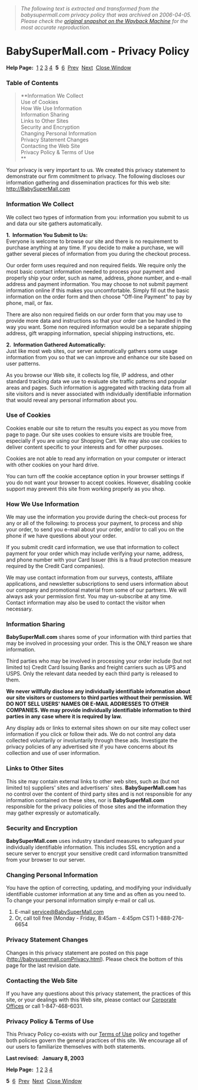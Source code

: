 > *The following text is extracted and transformed from the babysupermall.com privacy policy that was archived on 2006-04-05. Please check the [original snapshot on the Wayback Machine](https://web.archive.org/web/20060405013659id_/http%3A//www.babysupermall.com/Help/Privacy.html%3Fclose%3D1) for the most accurate reproduction.*

# BabySuperMall.com - Privacy Policy

**Help Page:**  [1](https://web.archive.org/web/20060405013659id_/http%3A//www.babysupermall.com/Help/Shopping.html) [2](https://web.archive.org/web/20060405013659id_/http%3A//www.babysupermall.com/Help/FAQs.html) [3](https://web.archive.org/web/20060405013659id_/http%3A//www.babysupermall.com/Help/Customer_Care.html) [4](https://web.archive.org/web/20060405013659id_/http%3A//www.babysupermall.com/Help/Contact_Us.html)  **5**  [6](https://web.archive.org/web/20060405013659id_/http%3A//www.babysupermall.com/Help/Terms.html)  [Prev](https://web.archive.org/web/20060405013659id_/http%3A//www.babysupermall.com/Help/Contact_Us.html)  [Next](https://web.archive.org/web/20060405013659id_/http%3A//www.babysupermall.com/Help/Terms.html)  [Close Window]()

### Table of Contents

> **Information We Collect  
>  Use of Cookies  
>  How We Use Information  
>  Information Sharing  
>  Links to Other Sites  
>  Security and Encryption  
>  Changing Personal Information  
>  Privacy Statement Changes  
>  Contacting the Web Site  
>  Privacy Policy & Terms of Use  
>  **  
> 

Your privacy is very important to us. We created this privacy statement to demonstrate our firm commitment to privacy. The following discloses our information gathering and dissemination practices for this web site: http://BabySuperMall.com

### Information We Collect

We collect two types of information from you: information you submit to us and data our site gathers automatically. 

**1.  Information You Submit to Us:**  
Everyone is welcome to browse our site and there is no requirement to purchase anything at any time. If you decide to make a purchase, we will gather several pieces of information from you during the checkout process. 

Our order form uses required and non required fields. We require only the most basic contact information needed to process your payment and properly ship your order, such as name, address, phone number, and e-mail address and payment information. You may choose to not submit payment information online if this makes you uncomfortable. Simply fill out the basic information on the order form and then choose "Off-line Payment" to pay by phone, mail, or fax. 

There are also non required fields on our order form that you may use to provide more data and instructions so that your order can be handled in the way you want. Some non required information would be a separate shipping address, gift wrapping information, special shipping instructions, etc. 

**2.  Information Gathered Automatically:**  
Just like most web sites, our server automatically gathers some usage information from you so that we can improve and enhance our site based on user patterns. 

As you browse our Web site, it collects log file, IP address, and other standard tracking data we use to evaluate site traffic patterns and popular areas and pages. Such information is aggregated with tracking data from all site visitors and is never associated with individually identifiable information that would reveal any personal information about you.   
  


### Use of Cookies

Cookies enable our site to return the results you expect as you move from page to page. Our site uses cookies to ensure visits are trouble free, especially if you are using our Shopping Cart. We may also use cookies to deliver content specific to your interests and for other purposes. 

Cookies are not able to read any information on your computer or interact with other cookies on your hard drive. 

You can turn off the cookie acceptance option in your browser settings if you do not want your browser to accept cookies. However, disabling cookie support may prevent this site from working properly as you shop.   
  


### How We Use Information

We may use the information you provide during the check-out process for any or all of the following: to process your payment, to process and ship your order, to send you e-mail about your order, and/or to call you on the phone if we have questions about your order. 

If you submit credit card information, we use that information to collect payment for your order which may include verifying your name, address, and phone number with your Card Issuer (this is a fraud protection measure required by the Credit Card companies). 

We may use contact information from our surveys, contests, affiliate applications, and newsletter subscriptions to send users information about our company and promotional material from some of our partners. We will always ask your permission first. You may un-subscribe at any time. Contact information may also be used to contact the visitor when necessary.   


### Information Sharing

**BabySuperMall.com** shares some of your information with third parties that may be involved in processing your order. This is the ONLY reason we share information. 

Third parties who may be involved in processing your order include (but not limited to) Credit Card Issuing Banks and freight carriers such as UPS and USPS. Only the relevant data needed by each third party is released to them. 

**We never willfully disclose any individually identifiable information about our site visitors or customers to third parties without their permission. WE DO NOT SELL USERS' NAMES OR E-MAIL ADDRESSES TO OTHER COMPANIES. We may provide individually identifiable information to third parties in any case where it is required by law.**

Any display ads or links to external sites shown on our site may collect user information if you click or follow their ads. We do not control any data collected voluntarily or involuntarily through these ads. Investigate the privacy policies of any advertised site if you have concerns about its collection and use of user information.   


### Links to Other Sites

This site may contain external links to other web sites, such as (but not limited to) suppliers' sites and advertisers' sites. **BabySuperMall.com** has no control over the content of third party sites and is not responsible for any information contained on these sites, nor is **BabySuperMall.com** responsible for the privacy policies of those sites and the information they may gather expressly or automatically.   
  


### Security and Encryption

**BabySuperMall.com** uses industry standard measures to safeguard your individually identifiable information. This includes SSL encryption and a secure server to encrypt your sensitive credit card information transmitted from your browser to our server.   
  


### Changing Personal Information

You have the option of correcting, updating, and modifying your individually identifiable customer information at any time and as often as you need to. To change your personal information simply e-mail or call us. 

  1. E-mail [service@BabySuperMall.com](mailto:service@BabySuperMall.com)
  2. Or, call toll free (Monday - Friday, 8:45am - 4:45pm CST) 1-888-276-6654 

  
  


### Privacy Statement Changes

Changes in this privacy statement are posted on this page (http://babysupermall.comPrivacy.html). Please check the bottom of this page for the last revision date. 

### Contacting the Web Site

If you have any questions about this privacy statement, the practices of this site, or your dealings with this Web site, please contact our [Corporate Offices](https://web.archive.org/web/20060405013659id_/http%3A//www.babysupermall.com/Help/Contact_Us.html#corporate) or call 1-847-468-6031.   


### Privacy Policy & Terms of Use

This Privacy Policy co-exists with our [Terms of Use](https://web.archive.org/web/20060405013659id_/http%3A//www.babysupermall.com/Help/Terms.html) policy and together both policies govern the general practices of this site. We encourage all of our users to familiarize themselves with both statements.   


  
**Last revised:   January 8, 2003**

**Help Page:**  [1](https://web.archive.org/web/20060405013659id_/http%3A//www.babysupermall.com/Help/Shopping.html) [2](https://web.archive.org/web/20060405013659id_/http%3A//www.babysupermall.com/Help/FAQs.html) [3](https://web.archive.org/web/20060405013659id_/http%3A//www.babysupermall.com/Help/Customer_Care.html) [4](https://web.archive.org/web/20060405013659id_/http%3A//www.babysupermall.com/Help/Contact_Us.html)

 **5**  [6](https://web.archive.org/web/20060405013659id_/http%3A//www.babysupermall.com/Help/Terms.html)  [Prev](https://web.archive.org/web/20060405013659id_/http%3A//www.babysupermall.com/Help/Contact_Us.html)  [Next](https://web.archive.org/web/20060405013659id_/http%3A//www.babysupermall.com/Help/Terms.html)  [Close Window]()
